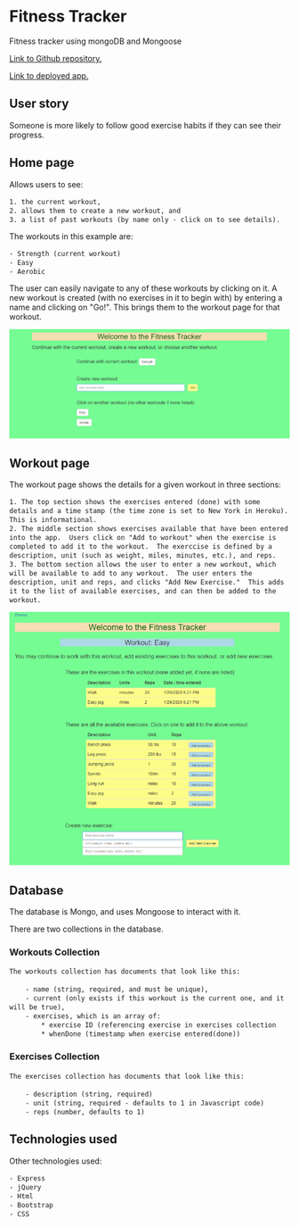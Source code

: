 # Fitness Tracker
Fitness tracker using mongoDB and Mongoose

[Link to Github repository.](https://github.com/MauraSlavin/fitness "Github repository")

[Link to deployed app.](https://gentle-sierra-23761.herokuapp.com/workout.html "Deployed app")


## User story
Someone is more likely to follow good exercise habits if they can see their progress.


## Home page
Allows users to see:

    1. the current workout, 
    2. allows them to create a new workout, and
    3. a list of past workouts (by name only - click on to see details).
   

The workouts in this example are:

    - Strength (current workout)
    - Easy
    - Aerobic

The user can easily navigate to any of these workouts by clicking on it.  A new workout is created (with no exercises in it to begin with) by entering a name and clicking on "Go!".  This brings them to the workout page for that workout.

![Home page](./public/assets/images/home.png)

## Workout page
The workout page shows the details for a given workout in three sections:

    1. The top section shows the exercises entered (done) with some details and a time stamp (the time zone is set to New York in Heroku).  This is informational.
    2. The middle section shows exercises available that have been entered into the app.  Users click on "Add to workout" when the exercise is completed to add it to the workout.  The exerccise is defined by a description, unit (such as weight, miles, minutes, etc.), and reps.
    3. The bottom section allows the user to enter a new workout, which will be available to add to any workout.  The user enters the description, unit and reps, and clicks "Add New Exercise."  This adds it to the list of available exercises, and can then be added to the workout.
   
![Workout page](./public/assets/images/workout.png)

## Database
The database is Mongo, and uses Mongoose to interact with it.

There are two collections in the database.

### Workouts Collection
    The workouts collection has documents that look like this:

        - name (string, required, and must be unique),
        - current (only exists if this workout is the current one, and it will be true),
        - exercises, which is an array of:
            * exercise ID (referencing exercise in exercises collection
            * whenDone (timestamp when exercise entered(done))

### Exercises Collection
    The exercises collection has documents that look like this:

        - description (string, required)
        - unit (string, required - defaults to 1 in Javascript code)
        - reps (number, defaults to 1)


## Technologies used
Other technologies used:

    - Express
    - jQuery
    - Html
    - Bootstrap
    - CSS
